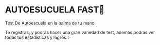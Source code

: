 # AUTOESUCUELA FAST🚗
Test De Autoescuela en la palma de tu mano.

Te registras, y podrás hacer una gran variedad de test, además podrás ver todas tus estadísticas y logros.✨

